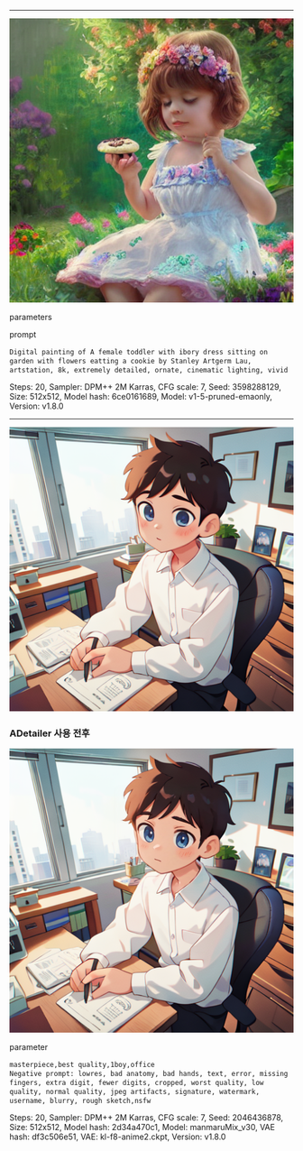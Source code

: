 

---
![image](https://github.com/bbeaekk/AI_Project/blob/main/%ED%94%84%EB%A1%AC%ED%94%84%ED%8A%B8%20%ED%85%8C%EC%8A%A4%ED%8A%B8/00003-3598288129.png?raw=true)

parameters

prompt
```
Digital painting of A female toddler with ibory dress sitting on garden with flowers eatting a cookie by Stanley Artgerm Lau, artstation, 8k, extremely detailed, ornate, cinematic lighting, vivid
```
Steps: 20, Sampler: DPM++ 2M Karras, CFG scale: 7, Seed: 3598288129, Size: 512x512, Model hash: 6ce0161689, Model: v1-5-pruned-emaonly, Version: v1.8.0

---



![image](https://raw.githubusercontent.com/bbeaekk/AI_Project/03d1fd01a818ae09fdbe034778b00812bb131184/%ED%94%84%EB%A1%AC%ED%94%84%ED%8A%B8%20%ED%85%8C%EC%8A%A4%ED%8A%B8/image%20(3).png)

### ADetailer 사용 전후

![image](https://raw.githubusercontent.com/bbeaekk/AI_Project/03d1fd01a818ae09fdbe034778b00812bb131184/%ED%94%84%EB%A1%AC%ED%94%84%ED%8A%B8%20%ED%85%8C%EC%8A%A4%ED%8A%B8/image.png)


parameter
```
masterpiece,best quality,1boy,office
Negative prompt: lowres, bad anatomy, bad hands, text, error, missing fingers, extra digit, fewer digits, cropped, worst quality, low quality, normal quality, jpeg artifacts, signature, watermark, username, blurry, rough sketch,nsfw
```
Steps: 20, Sampler: DPM++ 2M Karras, CFG scale: 7, Seed: 2046436878, Size: 512x512, Model hash: 2d34a470c1, Model: manmaruMix_v30, VAE hash: df3c506e51, VAE: kl-f8-anime2.ckpt, Version: v1.8.0